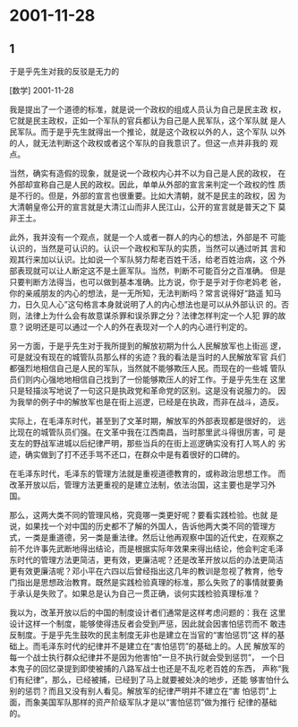 # 2001-11-28

## 1

于是乎先生对我的反驳是无力的

[数学] 2001-11-28

我是提出了一个道德的标准，就是说一个政权的组成人员认为自己是民主政 权，它就是民主政权，正如一个军队的官兵都认为自己是人民军队，这个军队就 是人民军队。而于是乎先生就得出一个推论，就是这个政权以外的人，这个军队 以外的人，就无法判断这个政权或者这个军队的自我意识了。但这一点并非我的 观点。

当然，确实有造假的现象，就是说一个政权内心并不以为自己是人民的政权， 在外部却宣称自己是人民的政权。因此，单单从外部的宣言来判定一个政权的性 质是不行的。但是，外部的宣言也很重要。比如大清朝，就不是民主的政权，因 为大清朝皇帝公开的宣言就是大清江山而非人民江山，公开的宣言就是普天之下 莫非王土。

此外，我并没有一个观点，就是一个人或者一群人的内心的想法，外部是不 可能认识的，当然是可认识的。认识一个政权和军队的实质，当然可以通过听其 言和观其行来加以认识。比如说一个军队努力帮老百姓干活，给老百姓治病，这 个外部表现就可以让人断定这不是土匪军队。当然，判断不可能百分之百准确。 但是只要判断方法得当，也可以做到基本准确。比方说，你于是乎对于你老妈老 爸，你的亲戚朋友的内心的想法，是一无所知，无法判断吗？常言说得好“路遥 知马力，日久见人心”这句格言本身就说明了人的内心想法也是可以从外部认识 的。否则，法律上为什么会有故意谋杀罪和误杀罪之分？法律怎样判定一个人犯 罪的故意？说明还是可以通过一个人的外在表现对一个人的内心进行判定的。

另一方面，于是乎先生对于我所提到的解放初期为什么人民解放军也上街巡 逻，可是就没有现在的城管队员那么样的劣迹？我的看法是当时的人民解放军官 兵们都强烈地相信自己是人民的军队，当然就不能够欺压人民。而现在的一些城 管队员们则内心强地地相信自己找到了一份能够欺压人的好工作。于是乎先生在 这里只是轻描淡写地说了一句这只是执政党和革命党的区别。这是没有说服力的。 因为我举的例子中的解放军也是在街上巡逻，已经是在执政，而非在战斗，造反。

实际上，在毛泽东时代，甚至到了文革时期，解放军的外部表现都是很好的， 远比现在的城管队员们强。在文革中我在江西南昌，当时那里武斗得很厉害，可 是支左的野战军进城以后纪律严明，那些当兵的在街上巡逻确实没有打人骂人的 劣迹，确实做到了打不还手骂不还口，在群众中是有着很好的口碑的。

在毛泽东时代，毛泽东的管理方法就是重视道德教育的，或称政治思想工作。 而改革开放以后，管理方法更重视的是建立法制，依法治国，这主要也是学习外 国。

那么，这两大类不同的管理风格，究竟哪一类更好呢？要看实践检验。也就 是说，如果找一个对中国的历史都不了解的外国人，告诉他两大类不同的管理方 式，一类是重道德，另一类是重法律。然后让他再观察中国的近代史，在观察之 前不允许事先武断地得出结论，而是根据实际年效果来得出结论，他会判定毛泽 东时代的管理方法更简洁，更有效，更廉洁呢？还是改革开放以后的办法更简洁 更有效更廉洁呢？邓小平在六四以后曾经指出这几年的教训是忽视了教育，他专 门指出是思想政治教育。既然是实践检验真理的标准，那么失败了的事情就要勇 于承认是失败了。如果总是认为自己一贯正确，谈何实践检验真理标准？

我以为，改革开放以后的中国的制度设计者们通常是这样考虑问题的：我在 这里设计这样一个制度，能够使得违反者会受到严惩，因此就会因害怕惩罚而不 敢违反制度。于是乎先生鼓吹的民主制度无非也是建立在当官的“害怕惩罚”这 样的基础上。而毛泽东时代的纪律并不是建立在“害怕惩罚”的基础上的。人民 解放军的每一个战士执行群众纪律并不是因为他害怕“一旦不执行就会受到惩罚”， 一个日本鬼子的回忆录提到即使被捕的八路军战士也还是不乱吃老百姓的东西， 声称“我们有纪律”，那么，已经被捕，已经到了马上就要被处决的地步，还能 够害怕什么别的惩罚？而且又没有别人看见。解放军的纪律严明并不建立在“害 怕惩罚”上面，而象美国军队那样的资产阶级军队才是以“害怕惩罚”做为推行 纪律的基础的。





